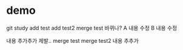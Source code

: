 # demo
git study
add test
add test2
merge test
바뀌나?
A 내용 수정
B 내용 수정

내용 추가추가
제발..
merge test
merge test2
내용 추추가
